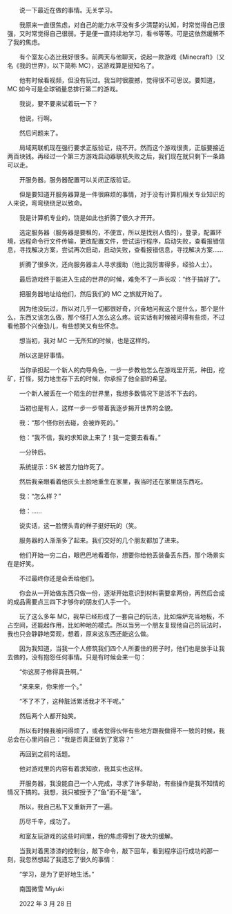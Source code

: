 　　说一下最近在做的事情。无关学习。

　　我原来一直很焦虑，对自己的能力水平没有多少清楚的认知，时常觉得自己很强，又时常觉得自己很弱。于是便一直持续地学习，看书等等。可是这依然缓解不了我的焦虑。

　　有个室友心态比我好很多。前两天与他聊天，说起一款游戏《Minecraft》（又名《我的世界》，以下简称 MC），这游戏算是挺知名了。

　　他有时候看视频，但没有玩过。我当时很震撼，觉得很不可思议。要知道，MC 如今可是全球销量总排行第二的游戏。

　　我说，要不要来试着玩一下？

　　他说，行啊。

　　然后问题来了。

　　局域网联机现在强行要求正版验证，绕不开。然而这个游戏很贵，正版要接近两百块钱。再经过一个第三方游戏启动器联机失败之后，我们现在就只剩下一条路可以走。

　　开服务器。服务器配置可以关闭正版验证。

　　但是要知道开服务器算是一件很麻烦的事情，对于没有计算机相关专业知识的人来说，弯弯绕绕足以致命。

　　我是计算机专业的，饶是如此也折腾了很久才开开。

　　选定服务器（服务器是要租的，不便宜，所以是找别人借的），登录，配置环境，远程命令行文件传输，更改配置文件，尝试运行程序，启动失败，查看报错信息，寻找解决方案，尝试再次启动，启动失败，查看报错信息，寻找解决方案……

　　折腾了很多次，还向服务器主人寻求援助（他比我厉害得多，经验人士）。

　　最后游戏终于能进入生成的世界的时候，难免不了一声长叹：“终于搞好了”。

　　把服务器地址给他们，然后我们的 MC 之旅就开始了。

　　因为他没玩过，所以对几乎一切都很好奇，兴奋地问我这个是什么，那个是什么，东西又该怎么做，那个怪打人怎么这么疼。说实话有时候被问得有些烦，不过看他那个兴奋劲儿，有些想笑又有些怀念。

　　想当初，我对 MC 一无所知的时候，也是这样的。

　　所以这是好事情。

　　当你承担起一个新人的向导角色，一步一步教他怎么在游戏里开荒，种田，挖矿，打怪，努力地生存下去的时候，你承担了他全部的希望。

　　一个新人被丢在一个陌生的世界里，我想多数情况下是活不下去的。

　　当初也是有人，这样一步一步带着我逐步揭开世界的全貌。

　　我：“那个怪你别去碰，会被炸死的。”

　　他：“我不信，我的求知欲上来了！我一定要去看看。”

　　一分钟后。

　　系统提示：SK 被苦力怕炸死了。

　　然后我亲眼看着他灰头土脸地重生在家里，我当时还在家里烧东西吃。

　　我：“怎么样？”

　　他：……

　　说实话，这一脸愣头青的样子挺好玩的（笑。

　　服务器的人渐渐多了起来。我们交好的几个朋友都加了进来。

　　他们开始一穷二白，眼巴巴地看着你，想要你给他丢装备丢东西，那个场景实在是好笑。

　　不过最终你还是会丢给他们。

　　你会从一开始做东西只做一份，逐渐开始意识到材料需要拿两份，再然后合成的成品需要点三四下才够你的朋友们人手一个。

　　玩了这么多年 MC，我早已经形成了一套自己的玩法，比如熔炉充当地板，不占空间，还能起作用，比如种地的模式。所以当另一个朋友复现他自己的玩法时，我也只会静静地旁观，想着，原来这东西还能这么做。

　　因为我知道，当我一个人修筑我们四个人所要住的房子时，他们也是放手让我去做的，没有抱怨任何事情。只是有时候会来一句：

　　“你这房子修得真丑啊。”

　　“来来来，你来修一个。”

　　“不了不了，这种脏活累活我才不干呢。”

　　然后两个人都开始笑。

　　所以有时候我被问得烦了，或者觉得伙伴有些地方跟我做得不一致的时候，我总会在心里问自己：“我是否真正做到了宽容？”

　　再回到之前的话题。

　　他对游戏里的内容有着求知欲，我其实也这样。

　　开服务器，我没能自己一个人完成，寻求了许多帮助，有些操作是我不知情的情况下搞的。我想，我只被授予了“鱼”而不是“渔”。

　　所以，我自己私下又重新开了一遍。

　　历尽千辛，成功了。

　　和室友玩游戏的这些时间里，我的焦虑得到了极大的缓解。

　　当我对着黑漆漆的控制台，敲下命令，敲下回车，看到程序运行成功的那一刻，我忽然想起了我遗忘了很久的事情：

　　“学习，是为了更好地生活。”



　　南国微雪 Miyuki

　　2022 年 3 月 28 日

